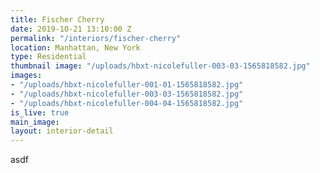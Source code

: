 ```yaml
---
title: Fischer Cherry
date: 2019-10-21 13:10:00 Z
permalink: "/interiors/fischer-cherry"
location: Manhattan, New York
type: Residential
thumbnail image: "/uploads/hbxt-nicolefuller-003-03-1565818582.jpg"
images:
- "/uploads/hbxt-nicolefuller-001-01-1565818582.jpg"
- "/uploads/hbxt-nicolefuller-003-03-1565818582.jpg"
- "/uploads/hbxt-nicolefuller-004-04-1565818582.jpg"
is_live: true
main_image: 
layout: interior-detail
---
```


asdf